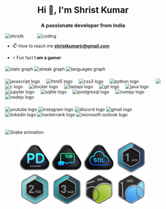 <h1 align="center">Hi 👋, I'm Shrist Kumar</h1>
<h3 align="center">A passionate developer from India</h3>
<img align="right"alt="coding"width="400"src="https://miro.medium.com/v2/resize:fit:1290/1*ii-gY4avnTCGLL5-BNcGhQ.gif">

<p align="left"> <img src="https://komarev.com/ghpvc/?username=shristk&label=Profile%20views&color=0e75b6&style=flat" alt="shristk" /> </p>

- 📫 How to reach me **shristkumarjr@gmail.com**

- ⚡ Fun fact **I am a gamer**


<div align="justify">
  <img src="https://github-readme-stats.vercel.app/api?username=ShristK&hide_title=false&hide_rank=false&show_icons=true&include_all_commits=true&count_private=true&disable_animations=false&theme=dracula&locale=en&hide_border=false" height="150" alt="stats graph"  />
  <img src="https://streak-stats.demolab.com?user=ShristK&locale=en&mode=daily&theme=dracula&hide_border=false&border_radius=5" height="150" alt="streak graph"  />
  <img src="https://github-readme-stats.vercel.app/api/top-langs?username=ShristK&locale=en&hide_title=false&layout=compact&card_width=320&langs_count=5&theme=dracula&hide_border=false" height="150" alt="languages graph"  />
</div>

###

<img align="right" height="150" src="https://i.imgflip.com/65efzo.gif"  />

###

<div align="left">
  <img src="https://cdn.jsdelivr.net/gh/devicons/devicon/icons/javascript/javascript-original.svg" height="30" alt="javascript logo"  />
  <img width="12" />
  <img src="https://cdn.jsdelivr.net/gh/devicons/devicon/icons/html5/html5-original.svg" height="30" alt="html5 logo"  />
  <img width="12" />
  <img src="https://cdn.jsdelivr.net/gh/devicons/devicon/icons/css3/css3-original.svg" height="30" alt="css3 logo"  />
  <img width="12" />
  <img src="https://cdn.jsdelivr.net/gh/devicons/devicon/icons/python/python-original.svg" height="30" alt="python logo"  />
  <img width="12" />
  <img src="https://cdn.jsdelivr.net/gh/devicons/devicon/icons/c/c-original.svg" height="30" alt="c logo"  />
  <img width="12" />
  <img src="https://cdn.jsdelivr.net/gh/devicons/devicon/icons/docker/docker-original.svg" height="30" alt="docker logo"  />
  <img width="12" />
  <img src="https://cdn.jsdelivr.net/gh/devicons/devicon/icons/fastapi/fastapi-original.svg" height="30" alt="fastapi logo"  />
  <img width="12" />
  <img src="https://cdn.jsdelivr.net/gh/devicons/devicon/icons/git/git-original.svg" height="30" alt="git logo"  />
  <img width="12" />
  <img src="https://cdn.jsdelivr.net/gh/devicons/devicon/icons/java/java-original.svg" height="30" alt="java logo"  />
  <img width="12" />
  <img src="https://cdn.jsdelivr.net/gh/devicons/devicon/icons/jupyter/jupyter-original.svg" height="30" alt="jupyter logo"  />
  <img width="12" />
  <img src="https://cdn.jsdelivr.net/gh/devicons/devicon/icons/sqlite/sqlite-original.svg" height="30" alt="sqlite logo"  />
  <img width="12" />
  <img src="https://cdn.jsdelivr.net/gh/devicons/devicon/icons/postgresql/postgresql-original.svg" height="30" alt="postgresql logo"  />
  <img width="12" />
  <img src="https://cdn.jsdelivr.net/gh/devicons/devicon/icons/numpy/numpy-original.svg" height="30" alt="numpy logo"  />
  <img width="12" />
  <img src="https://cdn.jsdelivr.net/gh/devicons/devicon/icons/nodejs/nodejs-original.svg" height="30" alt="nodejs logo"  />
</div>

###

<div align="left">
  <img src="https://img.shields.io/static/v1?message=Youtube&logo=youtube&label=&color=FF0000&logoColor=white&labelColor=&style=for-the-badge" href="https://www.youtube.com/@shristkumar9792" height="35" alt="youtube logo"  />
  <img src="https://img.shields.io/static/v1?message=Instagram&logo=instagram&label=&color=E4405F&logoColor=white&labelColor=&style=for-the-badge" height="35" alt="instagram logo"  />
  <img src="https://img.shields.io/static/v1?message=Discord&logo=discord&label=&color=7289DA&logoColor=white&labelColor=&style=for-the-badge" height="35" alt="discord logo"  />
  <img src="https://img.shields.io/static/v1?message=Gmail&logo=gmail&label=&color=D14836&logoColor=white&labelColor=&style=for-the-badge" height="35" alt="gmail logo"  />
  <img src="https://img.shields.io/static/v1?message=LinkedIn&logo=linkedin&label=&color=0077B5&logoColor=white&labelColor=&style=for-the-badge" height="35" alt="linkedin logo"  />
  <img src="https://img.shields.io/static/v1?message=HackerRank&logo=hackerrank&label=&color=2EC866&logoColor=white&labelColor=&style=for-the-badge" height="35" alt="hackerrank logo"  />
  <img src="https://img.shields.io/static/v1?message=Outlook&logo=microsoft-outlook&label=&color=0078D4&logoColor=white&labelColor=&style=for-the-badge" height="35" alt="microsoft-outlook logo"  />
</div>

###

<br clear="both">
<div align="justify">
<img src="https://raw.githubusercontent.com/ShristK/ShristK/output/snake.svg" alt="Snake animation" />
</div>

###


<p align="center">
<img src="https://github.com/Shristk/Shristk/blob/357b3d63a0ac12c370473547ae23bcf2c2979df7/LeetcodeBadegs/Introduction_to_Pandas.gif" width="100px">
<img src="https://github.com/Shristk/Shristk/blob/357b3d63a0ac12c370473547ae23bcf2c2979df7/LeetcodeBadegs/Top_Interview_150.gif" width="100px">
<img src="https://github.com/Shristk/Shristk/blob/357b3d63a0ac12c370473547ae23bcf2c2979df7/LeetcodeBadegs/Top_SQL_50.gif" width="100px">
<img src="https://github.com/Shristk/Shristk/blob/357b3d63a0ac12c370473547ae23bcf2c2979df7/LeetcodeBadegs/202501.gif" width="100px">
<img src="https://github.com/Shristk/Shristk/blob/357b3d63a0ac12c370473547ae23bcf2c2979df7/LeetcodeBadegs/202502.gif" width="100px">
<img src="https://github.com/Shristk/Shristk/blob/357b3d63a0ac12c370473547ae23bcf2c2979df7/LeetcodeBadegs/202503.gif" width="100px">
<img src="https://github.com/Shristk/Shristk/blob/357b3d63a0ac12c370473547ae23bcf2c2979df7/LeetcodeBadegs/2550.gif" width="100px">
<img src="https://github.com/Shristk/Shristk/blob/357b3d63a0ac12c370473547ae23bcf2c2979df7/LeetcodeBadegs/25100.gif" width="100px">
</p>
